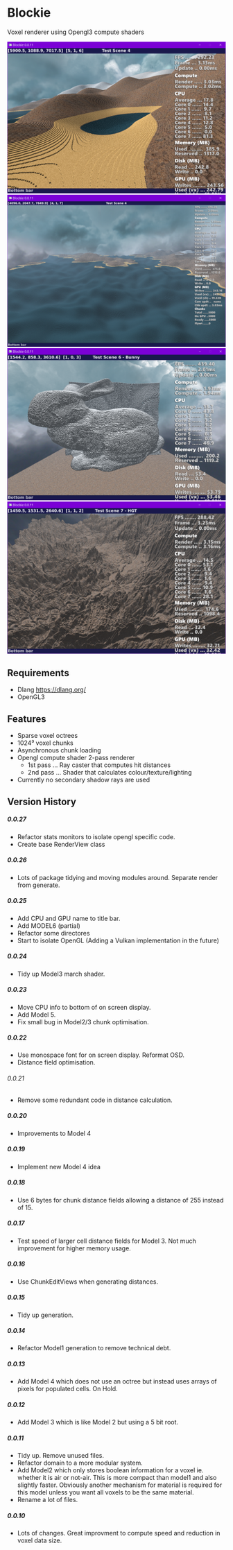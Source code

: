 # Blockie

Voxel renderer using Opengl3 compute shaders

![Scene4](screenshots/scene4.png)
![Scene4c](screenshots/scene4c.png)
![Scene6](screenshots/scene6.png)
![Scene7](screenshots/scene7.png)

## Requirements
- Dlang https://dlang.org/
- OpenGL3

## Features
- Sparse voxel octrees
- 1024³ voxel chunks
- Asynchronous chunk loading
- Opengl compute shader 2-pass renderer
    - 1st pass ... Ray caster that computes hit distances
    - 2nd pass ... Shader that calculates colour/texture/lighting
- Currently no secondary shadow rays are used

## Version History

##### 0.0.27
- Refactor stats monitors to isolate opengl specific code.
- Create base RenderView class

##### 0.0.26
- Lots of package tidying and moving modules around. Separate render from generate.

##### 0.0.25
- Add CPU and GPU name to title bar.
- Add MODEL6 (partial)
- Refactor some directores
- Start to isolate OpenGL (Adding a Vulkan implementation in the future)

##### 0.0.24
- Tidy up Model3 march shader.

##### 0.0.23
- Move CPU info to bottom of on screen display.
- Add Model 5.
- Fix small bug in Model2/3 chunk optimisation.

##### 0.0.22
- Use monospace font for on screen display. Reformat OSD.
- Distance field optimisation.

###### 0.0.21
- Remove some redundant code in distance calculation.

##### 0.0.20
- Improvements to Model 4

##### 0.0.19
- Implement new Model 4 idea

##### 0.0.18
- Use 6 bytes for chunk distance fields allowing a distance of 255 instead of 15.

##### 0.0.17
- Test speed of larger cell distance fields for Model 3. Not much improvement for higher memory usage.

##### 0.0.16
- Use ChunkEditViews when generating distances.

##### 0.0.15
- Tidy up generation.

##### 0.0.14
- Refactor Model1 generation to remove technical debt.

##### 0.0.13
- Add Model 4 which does not use an octree but instead uses arrays of pixels for populated cells. On Hold.

##### 0.0.12
- Add Model 3 which is like Model 2 but using a 5 bit root.

##### 0.0.11
- Tidy up. Remove unused files.
- Refactor domain to a more modular system.
- Add Model2 which only stores boolean information for a voxel ie. whether it
is air or not-air. This is more compact than model1 and also slightly faster.
Obviously another mechanism for material is required for this model unless
you want all voxels to be the same material.
- Rename a lot of files.

##### 0.0.10
- Lots of changes. Great improvment to compute speed and reduction in voxel data size.


